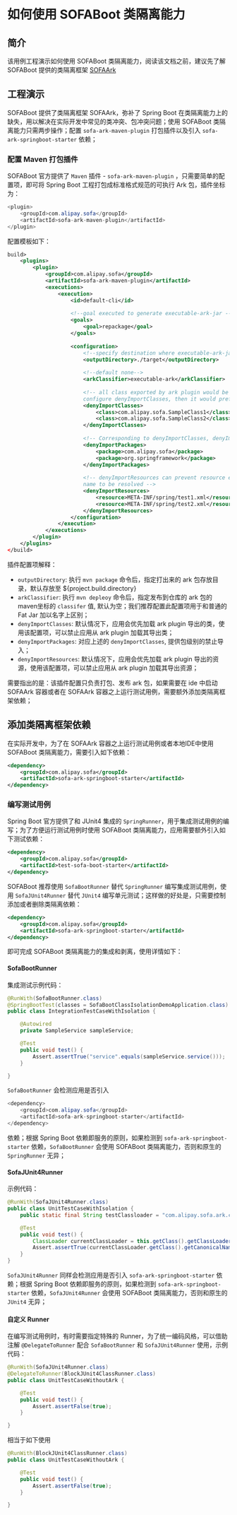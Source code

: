 # 如何使用 SOFABoot 类隔离能力

## 简介
该用例工程演示如何使用 SOFABoot 类隔离能力，阅读该文档之前，建议先了解 SOFABoot 提供的类隔离框架 [SOFAArk](https://github.com/alipay/sofa-ark)

## 工程演示
SOFABoot 提供了类隔离框架 SOFAArk，弥补了 Spring Boot 在类隔离能力上的缺失，用以解决在实际开发中常见的类冲突、包冲突问题；使用 SOFABoot 类隔离能力只需两步操作；配置 `sofa-ark-maven-plugin` 打包插件以及引入 `sofa-ark-springboot-starter` 依赖；

### 配置 Maven 打包插件
SOFABoot 官方提供了 `Maven` 插件 - `sofa-ark-maven-plugin` ，只需要简单的配置项，即可将 Spring Boot 工程打包成标准格式规范的可执行 Ark 包，插件坐标为：

```java
<plugin>
    <groupId>com.alipay.sofa</groupId>
    <artifactId>sofa-ark-maven-plugin</artifactId>
</plugin>
```

配置模板如下：

```xml
build>
    <plugins>
        <plugin>
            <groupId>com.alipay.sofa</groupId>
            <artifactId>sofa-ark-maven-plugin</artifactId>
            <executions>
                <execution>
                    <id>default-cli</id>
                    
                    <!--goal executed to generate executable-ark-jar -->
                    <goals>
                        <goal>repackage</goal>
                    </goals>
                    
                    <configuration>
                        <!--specify destination where executable-ark-jar will be saved, default saved to ${project.build.directory}-->
                        <outputDirectory>./target</outputDirectory>
                        
                        <!--default none-->
                        <arkClassifier>executable-ark</arkClassifier>
                        
                        <!-- all class exported by ark plugin would be resolved by ark biz in default, if 
                        configure denyImportClasses, then it would prefer to load them by ark biz itself -->
                        <denyImportClasses>
                            <class>com.alipay.sofa.SampleClass1</class>
                            <class>com.alipay.sofa.SampleClass2</class>
                        </denyImportClasses>
                        
                        <!-- Corresponding to denyImportClasses, denyImportPackages is package-level -->
                        <denyImportPackages>
                            <package>com.alipay.sofa</package>
                            <package>org.springframework</package>
                        </denyImportPackages>
                        
                        <!-- denyImportResources can prevent resource exported by ark plugin with accurate 
                        name to be resolved -->
                        <denyImportResources>
                            <resource>META-INF/spring/test1.xml</resource>
                            <resource>META-INF/spring/test2.xml</resource>
                        </denyImportResources>
                    </configuration>
                </execution>
            </executions>
        </plugin>
    </plugins>
</build>
```
插件配置项解释：

+ `outputDirectory`: 执行 `mvn package` 命令后，指定打出来的 ark 包存放目录，默认存放至 ${project.build.directory}
+ `arkClassifier`: 执行 `mvn depleoy` 命令后，指定发布到仓库的 ark 包的maven坐标的 `classifer` 值, 默认为空；我们推荐配置此配置项用于和普通的 Fat Jar 加以名字上区别；
+ `denyImportClasses`: 默认情况下，应用会优先加载 ark plugin 导出的类，使用该配置项，可以禁止应用从 ark plugin 加载其导出类；
+ `denyImportPackages`: 对应上述的 `denyImportClasses`, 提供包级别的禁止导入； 
+ `denyImportResources`: 默认情况下，应用会优先加载 ark plugin 导出的资源，使用该配置项，可以禁止应用从 ark plugin 加载其导出资源；

需要指出的是：该插件配置只负责打包、发布 ark 包，如果需要在 ide 中启动 SOFAArk 容器或者在 SOFAArk 容器之上运行测试用例，需要额外添加类隔离框架依赖；

## 添加类隔离框架依赖

在实际开发中，为了在 SOFAArk 容器之上运行测试用例或者本地IDE中使用 SOFABoot 类隔离能力，需要引入如下依赖：

```xml
<dependency>
    <groupId>com.alipay.sofa</groupId>
    <artifactId>sofa-ark-springboot-starter</artifactId>
</dependency>
```

### 编写测试用例
Spring Boot 官方提供了和 JUnit4 集成的 `SpringRunner`，用于集成测试用例的编写；为了方便运行测试用例时使用 SOFABoot 类隔离能力，应用需要额外引入如下测试依赖：

```xml
<dependency>
    <groupId>com.alipay.sofa</groupId>
    <artifactId>test-sofa-boot-starter</artifactId>
</dependency>
```

SOFABoot 推荐使用 `SofaBootRunner` 替代 `SpringRunner` 编写集成测试用例，使用 `SofaJUnit4Runner` 替代 `JUnit4` 编写单元测试；这样做的好处是，只需要控制添加或者删除类隔离依赖：

```xml
<dependency>
    <groupId>com.alipay.sofa</groupId>
    <artifactId>sofa-ark-springboot-starter</artifactId>
</dependency>
```

即可完成 SOFABoot 类隔离能力的集成和剥离，使用详情如下：

#### SofaBootRunner
集成测试示例代码：

```java
@RunWith(SofaBootRunner.class)
@SpringBootTest(classes = SofaBootClassIsolationDemoApplication.class)
public class IntegrationTestCaseWithIsolation {

    @Autowired
    private SampleService sampleService;

    @Test
    public void test() {
        Assert.assertTrue("service".equals(sampleService.service()));
    }

}
```

`SofaBootRunner` 会检测应用是否引入

```java
<dependency>
    <groupId>com.alipay.sofa</groupId>
    <artifactId>sofa-ark-springboot-starter</artifactId>
</dependency>
```

依赖；根据 Spring Boot 依赖即服务的原则，如果检测到 `sofa-ark-springboot-starter` 依赖，`SofaBootRunner` 会使用 SOFABoot 类隔离能力，否则和原生的 `SpringRunner` 无异；

#### SofaJUnit4Runner
示例代码：

```java
@RunWith(SofaJUnit4Runner.class)
public class UnitTestCaseWithIsolation {
    public static final String testClassloader = "com.alipay.sofa.ark.container.test.TestClassLoader";

    @Test
    public void test() {
        ClassLoader currentClassLoader = this.getClass().getClassLoader();
        Assert.assertTrue(currentClassLoader.getClass().getCanonicalName().equals(testClassloader));
    }
}
```

`SofaJUnit4Runner` 同样会检测应用是否引入 `sofa-ark-springboot-starter` 依赖；根据 Spring Boot 依赖即服务的原则，如果检测到 `sofa-ark-springboot-starter` 依赖，`SofaJUnit4Runner` 会使用 SOFABoot 类隔离能力，否则和原生的 `JUnit4` 无异；

#### 自定义 Runner 
在编写测试用例时，有时需要指定特殊的 Runner，为了统一编码风格，可以借助注解 `@DelegateToRunner` 配合 `SofaBootRunner` 和 `SofaJUnit4Runner` 使用，示例代码：

```java
@RunWith(SofaJUnit4Runner.class)
@DelegateToRunner(BlockJUnit4ClassRunner.class)
public class UnitTestCaseWithoutArk {

    @Test
    public void test() {
        Assert.assertFalse(true);
    }

}
```

相当于如下使用

```java
@RunWith(BlockJUnit4ClassRunner.class)
public class UnitTestCaseWithoutArk {

    @Test
    public void test() {
        Assert.assertFalse(true);
    }

}
```


